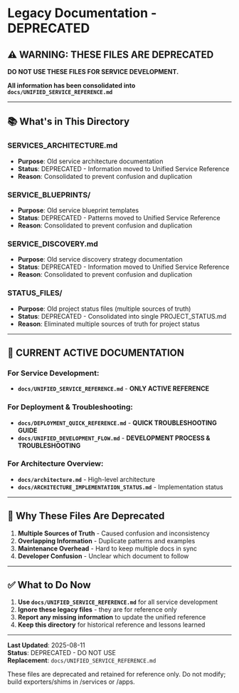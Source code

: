 # Legacy Documentation - DEPRECATED

## ⚠️ **WARNING: THESE FILES ARE DEPRECATED**

**DO NOT USE THESE FILES FOR SERVICE DEVELOPMENT.**

**All information has been consolidated into `docs/UNIFIED_SERVICE_REFERENCE.md`**

---

## 📚 **What's in This Directory**

### **SERVICES_ARCHITECTURE.md**
- **Purpose**: Old service architecture documentation
- **Status**: DEPRECATED - Information moved to Unified Service Reference
- **Reason**: Consolidated to prevent confusion and duplication

### **SERVICE_BLUEPRINTS/**
- **Purpose**: Old service blueprint templates
- **Status**: DEPRECATED - Patterns moved to Unified Service Reference
- **Reason**: Consolidated to prevent confusion and duplication

### **SERVICE_DISCOVERY.md**
- **Purpose**: Old service discovery strategy documentation
- **Status**: DEPRECATED - Information moved to Unified Service Reference
- **Reason**: Consolidated to prevent confusion and duplication

### **STATUS_FILES/**
- **Purpose**: Old project status files (multiple sources of truth)
- **Status**: DEPRECATED - Consolidated into single PROJECT_STATUS.md
- **Reason**: Eliminated multiple sources of truth for project status

---

## 🎯 **CURRENT ACTIVE DOCUMENTATION**

### **For Service Development:**
- **`docs/UNIFIED_SERVICE_REFERENCE.md`** - **ONLY ACTIVE REFERENCE**

### **For Deployment & Troubleshooting:**
- **`docs/DEPLOYMENT_QUICK_REFERENCE.md`** - **QUICK TROUBLESHOOTING GUIDE**
- **`docs/UNIFIED_DEVELOPMENT_FLOW.md`** - **DEVELOPMENT PROCESS & TROUBLESHOOTING**

### **For Architecture Overview:**
- **`docs/architecture.md`** - High-level architecture
- **`docs/ARCHITECTURE_IMPLEMENTATION_STATUS.md`** - Implementation status

---

## 🚫 **Why These Files Are Deprecated**

1. **Multiple Sources of Truth** - Caused confusion and inconsistency
2. **Overlapping Information** - Duplicate patterns and examples
3. **Maintenance Overhead** - Hard to keep multiple docs in sync
4. **Developer Confusion** - Unclear which document to follow

---

## ✅ **What to Do Now**

1. **Use `docs/UNIFIED_SERVICE_REFERENCE.md`** for all service development
2. **Ignore these legacy files** - they are for reference only
3. **Report any missing information** to update the unified reference
4. **Keep this directory** for historical reference and lessons learned

---

**Last Updated**: 2025-08-11  
**Status**: DEPRECATED - DO NOT USE  
**Replacement**: `docs/UNIFIED_SERVICE_REFERENCE.md`

These files are deprecated and retained for reference only. Do not modify; build exporters/shims in /services or /apps.
